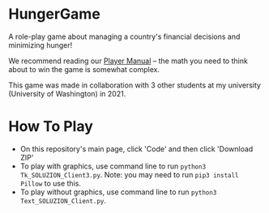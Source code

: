 # HungerGame
A role-play game about managing a country's financial decisions and minimizing hunger!

We recommend reading our [Player Manual](https://github.com/m7yash/HungerGame/blob/0385cd296509951b48202f8a7a053429e4c5db68/HUNGER-PlayerManual.pdf) – the math you need to think about to win the game is somewhat complex.

This game was made in collaboration with 3 other students at my university (University of Washington) in 2021.

# How To Play
- On this repository's main page, click 'Code' and then click 'Download ZIP'
- To play with graphics, use command line to run ```python3 Tk_SOLUZION_Client3.py```. Note: you may need to run ```pip3 install Pillow``` to use this.
- To play without graphics, use command line to run ```python3 Text_SOLUZION_Client.py```.
